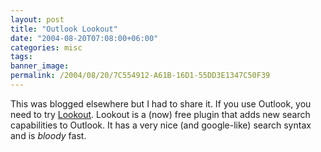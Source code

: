 ```yaml
---
layout: post
title: "Outlook Lookout"
date: "2004-08-20T07:08:00+06:00"
categories: misc 
tags: 
banner_image: 
permalink: /2004/08/20/7C554912-A61B-16D1-55DD3E1347C50F39
---
```


This was blogged elsewhere but I had to share it. If you use Outlook, you need to try <a href="http://www.lookoutsoft.com/Lookout/download.html">Lookout</a>. Lookout is a (now) free plugin that adds new search capabilities to Outlook. It has a very nice (and google-like) search syntax and is <i>bloody</i> fast.